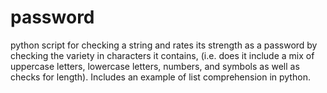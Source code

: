 # password
python script for checking a string and rates its strength as a password by checking the variety in characters it contains, (i.e. does it include a mix of uppercase letters, lowercase letters, numbers, and symbols as well as checks for length). Includes an example of list comprehension in python.
